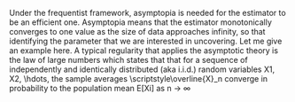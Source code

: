Under the frequentist framework, asymptopia is needed for the estimator to be an efficient one. Asymptopia means that the 
estimator monotonically converges to one value as the size of data approaches infinity, so that identifying the parameter
that we are interested in uncovering. Let me give an example here. A typical regularity that applies the asymptotic theory
is the law of large numbers which states that  that for a sequence of independently and identically distributed (aka i.i.d.)
random variables X1, X2, \hdots, the sample averages \scriptstyle\overline{X}_n converge in probability to the population 
mean E[Xi] as n → ∞
